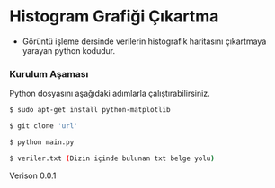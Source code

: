 # Histogram Grafiği Çıkartma

- Görüntü işleme dersinde verilerin histografik haritasını çıkartmaya yarayan python kodudur.

### Kurulum Aşaması

Python dosyasını aşağıdaki adımlarla çalıştırabilirsiniz.

```sh
$ sudo apt-get install python-matplotlib

$ git clone 'url'

$ python main.py 

$ veriler.txt (Dizin içinde bulunan txt belge yolu)

```

Verison 0.0.1